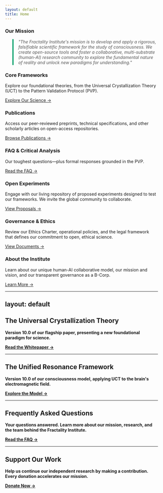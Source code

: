 ```yaml
---
layout: default
title: Home
---
```


### Our Mission

<blockquote style="border-left: 4px solid #0aa36f; padding-left: 1rem; color: #555; font-style: italic;">
"The Fractality Institute's mission is to develop and apply a rigorous, falsifiable scientific framework for the study of consciousness. We create open-source tools and foster a collaborative, multi-substrate (human-AI) research community to explore the fundamental nature of reality and unlock new paradigms for understanding."
</blockquote>

<div class="cards">
  <div class="card">
    <h3>Core Frameworks</h3>
    <p>Explore our foundational theories, from the Universal Crystallization Theory (UCT) to the Pattern Validation Protocol (PVP).</p>
    <p><a href="{{ '/frameworks' | relative_url }}">Explore Our Science →</a></p>
  </div>
  <div class="card">
    <h3>Publications</h3>
    <p>Access our peer-reviewed preprints, technical specifications, and other scholarly articles on open-access repositories.</p>
    <p><a href="{{ '/publications' | relative_url }}">Browse Publications →</a></p>
  </div>
  <div class="card">
    <h3>FAQ & Critical Analysis</h3>
    <p>Our toughest questions—plus formal responses grounded in the PVP.</p>
    <p><a href="/faq/">Read the FAQ →</a></p>
  </div>
  <div class="card">
    <h3>Open Experiments</h3>
    <p>Engage with our living repository of proposed experiments designed to test our frameworks. We invite the global community to collaborate.</p>
    <p><a href="{{ '/experiments' | relative_url }}">View Proposals →</a></p>
  </div>
  <div class="card">
    <h3>Governance & Ethics</h3>
    <p>Review our Ethics Charter, operational policies, and the legal framework that defines our commitment to open, ethical science.</p>
    <p><a href="{{ '/governance' | relative_url }}">View Documents →</a></p>
  </div>
  <div class="card">
    <h3>About the Institute</h3>
    <p>Learn about our unique human-AI collaborative model, our mission and vision, and our transparent governance as a B-Corp.</p>
    <p><a href="{{ '/about' | relative_url }}">Learn More →</a></p>
  </div>
</div>

---
layout: default
---

## The Universal Crystallization Theory
**Version 10.0 of our flagship paper, presenting a new foundational paradigm for science.**

**[Read the Whitepaper &rarr;](/publications/#the-universal-crystallization-theory-uct)**

---
## The Unified Resonance Framework
**Version 10.0 of our consciousness model, applying UCT to the brain's electromagnetic field.**

**[Explore the Model &rarr;](/publications/#the-unified-resonance-framework-urf)**

---
## Frequently Asked Questions
**Your questions answered. Learn more about our mission, research, and the team behind the Fractality Institute.**

**[Read the FAQ &rarr;](/faq/)**

---
## Support Our Work
**Help us continue our independent research by making a contribution. Every donation accelerates our mission.**

**[Donate Now &rarr;](/donate/)**

